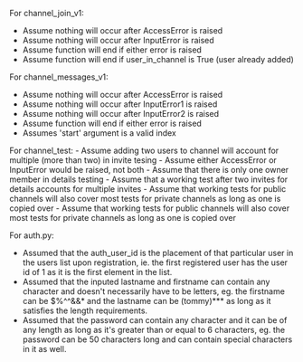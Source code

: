 For channel_join_v1:
- Assume nothing will occur after AccessError is raised
- Assume nothing will occur after InputError is raised
- Assume function will end if either error is raised
- Assume function will end if user_in_channel is True (user already added)

For channel_messages_v1:
- Assume nothing will occur after AccessError is raised
- Assume nothing will occur after InputError1 is raised
- Assume nothing will occur after InputError2 is raised
- Assume function will end if either error is raised
- Assumes 'start' argument is a valid index

For channel_test:
    - Assume adding two users to channel will account for multiple (more than two) in invite tesing 
    - Assume either AccessError or InputError would be raised, not both
    - Assume that there is only one owner member in details testing
    - Assume that a working test after two invites for details accounts for multiple invites 
    - Assume that working tests for public channels will also cover most tests for private channels as long as
      one is copied over
    - Assume that working tests for public channels will also cover most tests for private channels as long as one is copied over

For auth.py:
- Assumed that the auth_user_id is the placement of that particular user in the users list upon registration, ie. the first registered user has the user id of 1 as it is the first element in the list.
- Assumed that the inputed lastname and firstname can contain any character and doesn't necessarily have to be letters, eg. the firstname can be $%^^&&* and the lastname can be (tommy)*** as long as it satisfies the length requirements.
- Assumed that the password can contain any character and it can be of any length as long as it's greater than or equal to 6 characters, eg. the password can be 50 characters long and can contain special characters in it as well.


